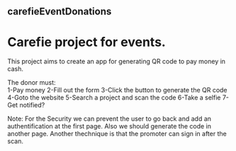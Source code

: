 ## carefieEventDonations


# Carefie project for events.

This project aims to create an app for generating QR code to pay money in cash.

The donor must:  
  1-Pay money
  2-Fill out the form
  3-Click the button to generate the QR code
  4-Goto the website 
  5-Search a project and scan the code
  6-Take a selfie
  7-Get notified?

Note: For the Security we can prevent the user to go back and add an authentification at the first page. Also we should generate the code in another page.
Another thechnique is that the promoter can sign in after the scan.